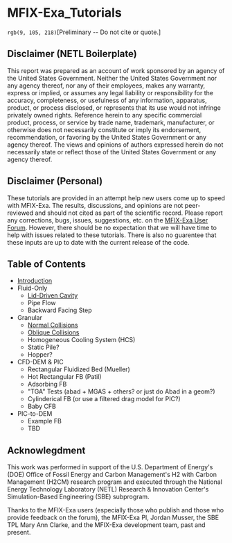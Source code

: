 # MFIX-Exa_Tutorials

`rgb(9, 105, 218)`[Preliminary -- Do not cite or quote.]

## Disclaimer (NETL Boilerplate)

This report was prepared as an account of work sponsored by
an agency of the United States Government. Neither the United States
Government nor any agency thereof, nor any of their employees, makes
any warranty, express or implied, or assumes any legal liability or
responsibility for the accuracy, completeness, or usefulness of any
information, apparatus, product, or process disclosed, or represents that its
use would not infringe privately owned rights. Reference herein to any
specific commercial product, process, or service by trade name,
trademark, manufacturer, or otherwise does not necessarily constitute or
imply its endorsement, recommendation, or favoring by the United States
Government or any agency thereof. The views and opinions of authors
expressed herein do not necessarily state or reflect those of the United
States Government or any agency thereof.


## Disclaimer (Personal)

These tutorials are provided in an attempt help new users come up to speed
with MFIX-Exa. The results, discussions, and opinions are not peer-reviewed
and should not cited as part of the scientific record.
Please report any corrections, bugs, issues, suggestions, etc. on the
[MFIX-Exa User Forum](https://mfix.netl.doe.gov/forum/c/mfix-exa).
However, there should be no expectation that we will have time to
help with issues related to these tutorials. There is also no guarentee that
these inputs are up to date with the current release of the code.


## Table of Contents

* [Introduction](intro.md)
* Fluid-Only
  - [Lid-Driven Cavity](fluid/lid-driven_cavity/README.md)
  - Pipe Flow
  - Backward Facing Step
* Granular
  - [Normal Collisions](granular/normal_collisions/README.md)
  - [Oblique Collisions](granular/oblique_collisions/README.md)
  - Homogeneous Cooling System (HCS)
  - Static Pile?
  - Hopper?
* CFD-DEM & PIC
  - Rectangular Fluidized Bed (Mueller)
  - Hot Rectangular FB (Patil)
  - Adsorbing FB
  - "TGA" Tests (abad + MGAS + others? or just do Abad in a geom?)
  - Cylinderical FB (or use a filtered drag model for PIC?)
  - Baby CFB
* PIC-to-DEM
  - Example FB
  - TBD


## Acknowlegdment

This work was performed in support of the U.S. Department of Energy's (DOE) Office of Fossil Energy and Carbon Management's H2 with Carbon Management (H2CM) research program and executed through the National Energy Technology Laboratory (NETL) Research \& Innovation Center's Simulation-Based Engineering (SBE) subprogram.

Thanks to the MFIX-Exa users
(especially those who publish and those who provide feedback on the forum),
the MFIX-Exa PI, Jordan Musser, the SBE TPL Mary Ann Clarke,
and the MFIX-Exa development team, past and present.
